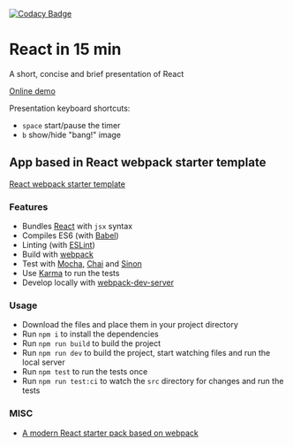 [![Codacy Badge](https://api.codacy.com/project/badge/grade/4e99fdd0320c437e8b8077677fc8c384)](https://www.codacy.com/app/javierperez/react-in-15-min)

# React in 15 min

A short, concise and brief presentation of React

[Online demo](http://react-in-15-min.javierperez.com.ar)

Presentation keyboard shortcuts:
 - `space` start/pause the timer
 - `b` show/hide "bang!" image 

## App based in React webpack starter template

[React webpack starter template](https://github.com/krasimir/react-webpack-starter)

### Features

* Bundles [React](https://facebook.github.io/react/) with `jsx` syntax
* Compiles ES6 (with [Babel](https://babeljs.io/))
* Linting (with [ESLint](http://eslint.org/))
* Build with [webpack](https://webpack.github.io/)
* Test with [Mocha](http://mochajs.org/), [Chai](http://chaijs.com/) and [Sinon](http://sinonjs.org/)
* Use [Karma](http://karma-runner.github.io/) to run the tests
* Develop locally with [webpack-dev-server](http://webpack.github.io/docs/webpack-dev-server.html)

### Usage

* Download the files and place them in your project directory
* Run `npm i` to install the dependencies
* Run `npm run build` to build the project
* Run `npm run dev` to build the project, start watching files and run the local server
* Run `npm test` to run the tests once
* Run `npm run test:ci` to watch the `src` directory for changes and run the tests

### MISC

* [A modern React starter pack based on webpack](http://krasimirtsonev.com/blog/article/a-modern-react-starter-pack-based-on-webpack)
